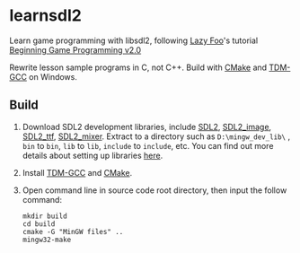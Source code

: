 learnsdl2
=========

Learn game programming with libsdl2, following [Lazy Foo](http://lazyfoo.net/)'s tutorial [Beginning Game Programming v2.0](http://lazyfoo.net/tutorials/SDL/index.php)

Rewrite lesson sample programs in C, not C++. Build with [CMake][7] and [TDM-GCC][6] on Windows.


## Build

1. Download SDL2 development libraries, include [SDL2][1], [SDL2_image][2], [SDL2_ttf][3], [SDL2_mixer][4]. Extract to a directory such as `D:\mingw_dev_lib\` , `bin` to `bin`, `lib` to `lib`, `include` to `include`, etc. You can find out more details about setting up libraries [here][5].

2. Install [TDM-GCC][6] and [CMake][7].

3. Open command line in source code root directory, then input the follow command:

    ```shell
    mkdir build
    cd build
    cmake -G "MinGW files" ..
    mingw32-make
    ```

[1]: http://libsdl.org/download-2.0.php "SDL 2.0"
[2]: https://www.libsdl.org/projects/SDL_image/ "SDL_image 2.0"
[3]: https://www.libsdl.org/projects/SDL_ttf/ "SDL_ttf 2.0"
[4]: https://www.libsdl.org/projects/SDL_mixer/ "SDL_mixer 2.0"
[5]: http://lazyfoo.net/tutorials/SDL/01_hello_SDL/index.php "Hello SDL"
[6]: http://tdm-gcc.tdragon.net/ "TDM-GCC"
[7]: http://www.cmake.org/ "CMake"
